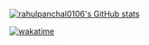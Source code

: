<a href="https://github.com/rahulpanchal0106">
  
  
![rahulpanchal0106's GitHub stats](https://github-readme-stats.vercel.app/api?username=rahulpanchal0106&show_icons=true&theme=dark)

</a>
<a href="https://github.com/rahulpanchal0106">

[![wakatime](https://wakatime.com/badge/user/eeb3dfb4-6a99-4673-8148-202e3cd8f6d2.svg)](https://wakatime.com/@eeb3dfb4-6a99-4673-8148-202e3cd8f6d2)

</a>
